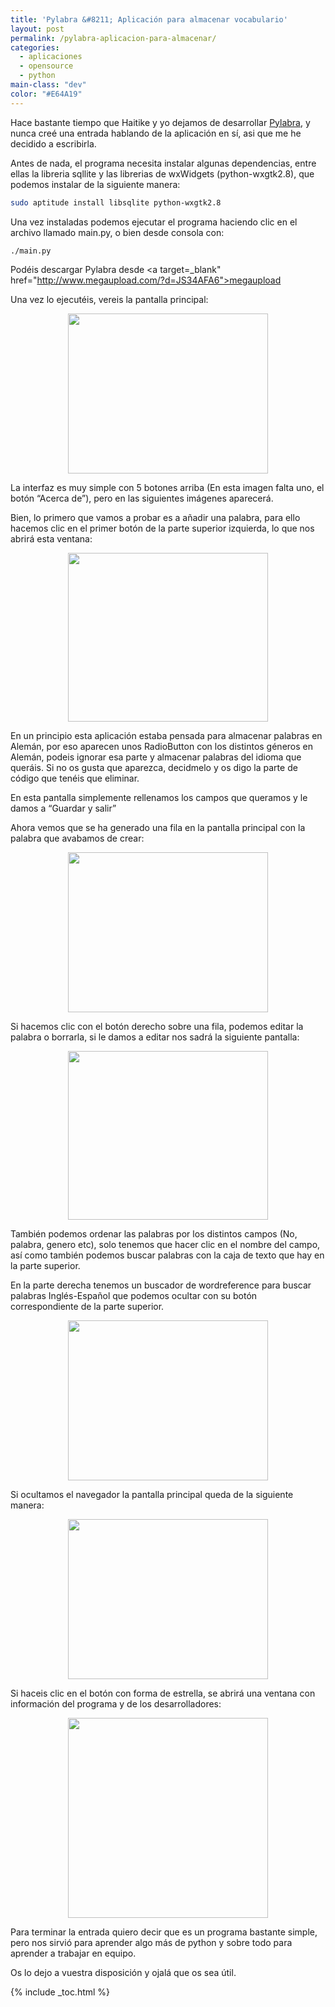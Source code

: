 ```yaml
---
title: 'Pylabra &#8211; Aplicación para almacenar vocabulario'
layout: post
permalink: /pylabra-aplicacion-para-almacenar/
categories:
  - aplicaciones
  - opensource
  - python
main-class: "dev"
color: "#E64A19"
---
```

<div class="icopy">
</div>

Hace bastante tiempo que Haitike y yo dejamos de desarrollar [Pylabra][1], y nunca creé una entrada hablando de la aplicación en sí, asi que me he decidido a escribirla.

Antes de nada, el programa necesita instalar algunas dependencias, entre ellas la libreria sqllite y las librerias de wxWidgets (python-wxgtk2.8), que podemos instalar de la siguiente manera:

```bash
sudo aptitude install libsqlite python-wxgtk2.8
```


<!--ad-->


Una vez instaladas podemos ejecutar el programa haciendo clic en el archivo llamado main.py, o bien desde consola con:

```bash
./main.py
```

Podéis descargar Pylabra desde <a target=_blank" href="http://www.megaupload.com/?d=JS34AFA6">megaupload</a>

Una vez lo ejecutéis, vereis la pantalla principal:

<div class="separator" style="clear: both; text-align: center;">
  <a href="https://3.bp.blogspot.com/_IlK2pNFFgGM/TUB3RT8nvII/AAAAAAAAASY/EoeMulJUyJU/s1600/principal.png" imageanchor="1" style="margin-left: 1em; margin-right: 1em;"><img border="0" height="256" src="https://3.bp.blogspot.com/_IlK2pNFFgGM/TUB3RT8nvII/AAAAAAAAASY/EoeMulJUyJU/s320/principal.png" width="320" /></a>
</div>

La interfaz es muy simple con 5 botones arriba (En esta imagen falta uno, el botón &#8220;Acerca de&#8221;), pero en las siguientes imágenes aparecerá.

Bien, lo primero que vamos a probar es a añadir una palabra, para ello hacemos clic en el primer botón de la parte superior izquierda, lo que nos abrirá esta ventana:

<div class="separator" style="clear: both; text-align: center;">
  <a href="https://1.bp.blogspot.com/_IlK2pNFFgGM/TUB3APm2yfI/AAAAAAAAAR4/b-EUFZtkKJY/s1600/AddPalabra.png" imageanchor="1" style="margin-left: 1em; margin-right: 1em;"><img border="0" height="270" src="https://1.bp.blogspot.com/_IlK2pNFFgGM/TUB3APm2yfI/AAAAAAAAAR4/b-EUFZtkKJY/s320/AddPalabra.png" width="320" /></a>
</div>

En un principio esta aplicación estaba pensada para almacenar palabras en Alemán, por eso aparecen unos RadioButton con los distintos géneros en Alemán, podeis ignorar esa parte y almacenar palabras del idioma que queráis. Si no os gusta que aparezca, decidmelo y os digo la parte de código que tenéis que eliminar.

En esta pantalla simplemente rellenamos los campos que queramos y le damos a &#8220;Guardar y salir&#8221;

Ahora vemos que se ha generado una fila en la pantalla principal con la palabra que avabamos de crear:

<div class="separator" style="clear: both; text-align: center;">
  <a href="https://2.bp.blogspot.com/_IlK2pNFFgGM/TUB3Al5R7dI/AAAAAAAAASA/W1nLDdgvH6A/s1600/condatos.png" imageanchor="1" style="margin-left: 1em; margin-right: 1em;"><img border="0" height="256" src="https://2.bp.blogspot.com/_IlK2pNFFgGM/TUB3Al5R7dI/AAAAAAAAASA/W1nLDdgvH6A/s320/condatos.png" width="320" /></a>
</div>

Si hacemos clic con el botón derecho sobre una fila, podemos editar la palabra o borrarla, si le damos a editar nos sadrá la siguiente pantalla:

<div class="separator" style="clear: both; text-align: center;">
  <a href="https://4.bp.blogspot.com/_IlK2pNFFgGM/TUB3BJpBsVI/AAAAAAAAASQ/_yeeBiG9AcM/s1600/EditarPalabra.png" imageanchor="1" style="margin-left: 1em; margin-right: 1em;"><img border="0" height="270" src="https://4.bp.blogspot.com/_IlK2pNFFgGM/TUB3BJpBsVI/AAAAAAAAASQ/_yeeBiG9AcM/s320/EditarPalabra.png" width="320" /></a>
</div>

También podemos ordenar las palabras por los distintos campos (No, palabra, genero etc), solo tenemos que hacer clic en el nombre del campo, así como también podemos buscar palabras con la caja de texto que hay en la parte superior.

En la parte derecha tenemos un buscador de wordreference para buscar palabras Inglés-Español que podemos ocultar con su botón correspondiente de la parte superior.

<div class="separator" style="clear: both; text-align: center;">
  <a href="https://4.bp.blogspot.com/_IlK2pNFFgGM/TUB3A77mKsI/AAAAAAAAASI/jDL9aDs2bss/s1600/diccionario.png" imageanchor="1" style="margin-left: 1em; margin-right: 1em;"><img border="0" height="256" src="https://4.bp.blogspot.com/_IlK2pNFFgGM/TUB3A77mKsI/AAAAAAAAASI/jDL9aDs2bss/s320/diccionario.png" width="320" /></a>
</div>

Si ocultamos el navegador la pantalla principal queda de la siguiente manera:

<div class="separator" style="clear: both; text-align: center;">
  <a href="https://2.bp.blogspot.com/_IlK2pNFFgGM/TUB3RgQpV7I/AAAAAAAAASg/86OmTn34j3s/s1600/QuitarNavegador.png" imageanchor="1" style="margin-left: 1em; margin-right: 1em;"><img border="0" height="256" src="https://2.bp.blogspot.com/_IlK2pNFFgGM/TUB3RgQpV7I/AAAAAAAAASg/86OmTn34j3s/s320/QuitarNavegador.png" width="320" /></a>
</div>

Si haceis clic en el botón con forma de estrella, se abrirá una ventana con información del programa y de los desarrolladores:

<div class="separator" style="clear: both; text-align: center;">
  <a href="https://3.bp.blogspot.com/_IlK2pNFFgGM/TUB3AAFAq5I/AAAAAAAAARw/hPadST7-nyc/s1600/AcercaDe.png" imageanchor="1" style="margin-left: 1em; margin-right: 1em;"><img border="0" height="320" src="https://3.bp.blogspot.com/_IlK2pNFFgGM/TUB3AAFAq5I/AAAAAAAAARw/hPadST7-nyc/s320/AcercaDe.png" width="320" /></a>
</div>

Para terminar la entrada quiero decir que es un programa bastante simple, pero nos sirvió para aprender algo más de python y sobre todo para aprender a trabajar en equipo.

Os lo dejo a vuestra disposición y ojalá que os sea útil.



 [1]: http://bashyc.blogspot.com/p/proyecto-pylabra.html

{% include _toc.html %}
